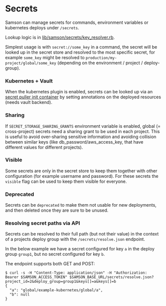 # Secrets

Samson can manage secrets for commands, environment variables or kubernetes deploys under `/secrets`.

Lookup logic is in [lib/samson/secrets/key_resolver.rb](/lib/samson/secrets/key_resolver.rb).

Simplest usage is with `secret://some_key` in a command, the secret will be looked up in the secret store and resolved to the most specific secret,
for example `some_key` might be resolved to `production/my-project/global/some_key` (depending on the environment / project / deploy-group).

### Kubernetes + Vault

When the kubernetes plugin is enabled, secrets can be looked up via an [secret puller init container](https://github.com/zendesk/samson_secret_puller)
by setting annotations on the deployed resources (needs vault backend).

### Sharing

If `SECRET_STORAGE_SHARING_GRANTS` environment variable is enabled, global (= cross-project) secrets need a sharing grant to be used in each project.
This is useful to avoid over-sharing sensitive information and avoiding collision between similar keys (like db_password/aws_access_key,
that have different values for different projects).

### Visible

Some secrets are only in the secret store to keep them together with other configuration (for example username and password).
For these secrets the `visible` flag can be used to keep them visible for everyone.

### Deprecated

Secrets can be `deprecated` to make them not usable for new deployments, and then deleted once they are sure to be unused.

### Resolving secret paths via API

Secrets can be resolved to their full path (but not their value) in the context of a projects deploy group with the `/secrets/resolve.json` endpoint.

In the below example we have a secret configured for key `a` in the deploy group `group1`, but no secret configured for key `b`.

The endpoint supports both GET and POST:

```
$ curl -s -H "Content-Type: application/json" -H "Authorization: Bearer $SAMSON_ACCESS_TOKEN" $SAMSON_BASE_URL/secrets/resolve.json?project_id=2&deploy_group=group1&keys[]=a&keys[]=b
{
  "a": "global/example-kubernetes/global/a",
  "b": null
}

